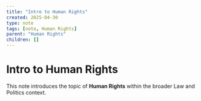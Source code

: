 ```yaml
---
title: "Intro to Human Rights"
created: 2025-04-30
type: note
tags: [note, Human Rights]
parent: "Human Rights"
children: []
---
```


# Intro to Human Rights

This note introduces the topic of **Human Rights** within the broader Law and Politics context.
